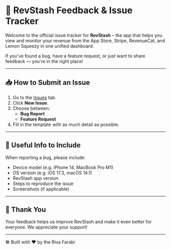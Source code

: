 # 🧾 RevStash Feedback & Issue Tracker

Welcome to the official issue tracker for **RevStash** – the app that helps you view and monitor your revenue from the App Store, Stripe, RevenueCat, and Lemon Squeezy in one unified dashboard.

If you've found a bug, have a feature request, or just want to share feedback — you're in the right place!

---

## 📥 How to Submit an Issue

1. Go to the [Issues]([https://github.com/your-username/revstash/issues](https://github.com/rivafarabi/revstash-issue/issues)) tab.
2. Click **New Issue**.
3. Choose between:
   - **Bug Report**
   - **Feature Request**
4. Fill in the template with as much detail as possible.

---

## 🧪 Useful Info to Include

When reporting a bug, please include:

- Device model (e.g. iPhone 14, MacBook Pro M1)
- OS version (e.g. iOS 17.3, macOS 14.1)
- RevStash app version
- Steps to reproduce the issue
- Screenshots (if applicable)

---

## 🙌 Thank You

Your feedback helps us improve RevStash and make it even better for everyone. We appreciate your support!

---

🛠 Built with ❤️ by the Riva Farabi
